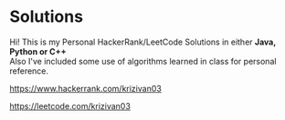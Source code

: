 # Solutions
Hi!
This is my Personal HackerRank/LeetCode Solutions in either <b> Java, Python or C++ </b>
<br>
Also I've included some use of algorithms learned in class for personal reference.

https://www.hackerrank.com/krizivan03

https://leetcode.com/krizivan03
